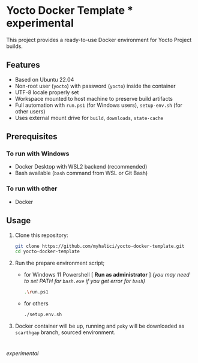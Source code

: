 # Yocto Docker Template  * experimental

This project provides a ready-to-use Docker environment for Yocto Project builds.

## Features
- Based on Ubuntu 22.04
- Non-root user (`yocto`) with password (`yocto`) inside the container
- UTF-8 locale properly set
- Workspace mounted to host machine to preserve build artifacts
- Full automation with `run.ps1` (for Windows users), `setup-env.sh` (for other users)
- Uses external mount drive for `build`, `downloads`, `state-cache`

## Prerequisites
### To run with Windows
- Docker Desktop with WSL2 backend (recommended)
- Bash available (`bash` command from WSL or Git Bash)

### To run with other
- Docker

## Usage

1. Clone this repository:

    ```bash
    git clone https://github.com/myhalici/yocto-docker-template.git
    cd yocto-docker-template
    ```

2. Run the prepare environment script;

    * for Windows 11 Powershell [ **Run as administrator** ] 
    *(you may need to set PATH for ```bash.exe``` if you get error for ```bash```)*
        ```bash
        .\run.ps1
        ```

    * for others
        ``` bash
        ./setup.env.sh
        ```

3. Docker container will be up, running and ```poky``` will be downloaded as ```scarthgap``` branch, sourced environment.

#
###### experimental